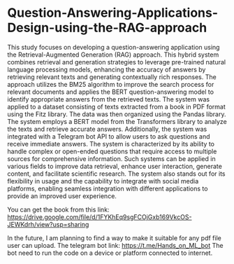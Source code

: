 # Question-Answering-Applications-Design-using-the-RAG-approach


This study focuses on developing a question-answering application using the
Retrieval-Augmented Generation (RAG) approach. This hybrid system combines
retrieval and generation strategies to leverage pre-trained natural language processing
models, enhancing the accuracy of answers by retrieving relevant texts and generating
contextually rich responses. The approach utilizes the BM25 algorithm to improve the
search process for relevant documents and applies the BERT question-answering model
to identify appropriate answers from the retrieved texts.
The system was applied to a dataset consisting of texts extracted from a book in PDF
format using the Fitz library. The data was then organized using the Pandas library. The
system employs a BERT model from the Transformers library to analyze the texts and
retrieve accurate answers. Additionally, the system was integrated with a Telegram bot
API to allow users to ask questions and receive immediate answers.
The system is characterized by its ability to handle complex or open-ended questions
that require access to multiple sources for comprehensive information. Such systems
can be applied in various fields to improve data retrieval, enhance user interaction,
generate content, and facilitate scientific research. The system also stands out for its
flexibility in usage and the capability to integrate with social media platforms, enabling
seamless integration with different applications to provide an improved user experience.


You can get the book from this link:
https://drive.google.com/file/d/1FYKhEq9sgFCOjGxb169VkcOS-JEWKdrh/view?usp=sharing

In the future, I am planning to find a way to make it suitable for any pdf file user can upload.
The telegram bot link: https://t.me/Hands_on_ML_bot
The bot need to run the code on a device or platform connected to internet.
